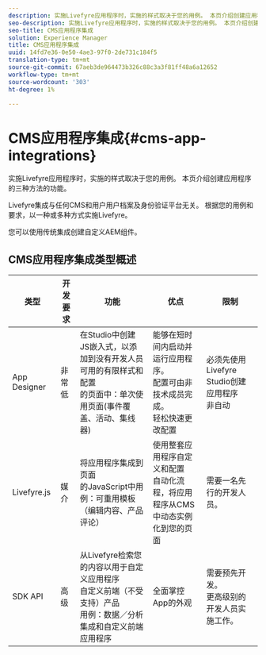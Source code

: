 ```yaml
---
description: 实施Livefyre应用程序时，实施的样式取决于您的用例。 本页介绍创建应用程序的三种方法的功能。
seo-description: 实施Livefyre应用程序时，实施的样式取决于您的用例。 本页介绍创建应用程序的三种方法的功能。
seo-title: CMS应用程序集成
solution: Experience Manager
title: CMS应用程序集成
uuid: 14fd7e36-0e50-4ae3-97f0-2de731c184f5
translation-type: tm+mt
source-git-commit: 67aeb3de964473b326c88c3a3f81ff48a6a12652
workflow-type: tm+mt
source-wordcount: '303'
ht-degree: 1%

---
```



# CMS应用程序集成{#cms-app-integrations}

实施Livefyre应用程序时，实施的样式取决于您的用例。 本页介绍创建应用程序的三种方法的功能。

Livefyre集成与任何CMS和用户用户档案及身份验证平台无关。 根据您的用例和要求，以一种或多种方式实施Livefyre。

您可以使用传统集成创建自定义AEM组件。

## CMS应用程序集成类型概述

| 类型 | 开发要求 | 功能 | 优点 | 限制 |
|--- |--- |--- |--- |--- |
| App Designer | 非常低 | 在Studio中创建JS嵌入式，以添加到没有开发人员<br>可用的有限样式和配置</br>的页面中：单次使用页面(事件覆盖、活动、集线器) | 能够在短时间内启动并运行应用程序。 <br>配置可由非技术成员完成。<br>轻松快速更改配置 | 必须先使用Livefyre Studio创建应用程序<br>非自动 |
| Livefyre.js | 媒介 | 将应用程序集成到页面<br>的JavaScript中用例：可重用模板（编辑内容、产品评论） | 使用整套应用程序自定义和配置<br>自动化流程，将应用程序从CMS中动态实例化到您的页面 | 需要一名先行的开发人员。 |
| SDK API | 高级 | 从Livefyre检索您的内容以用于自定义应用程序<br>自定义前端（不受支持）产品<br>用例：数据／分析集成和自定义前端应用程序 | 全面掌控App的外观 | 需要预先开发。 <br>更高级别的开发人员实施工作。 |
